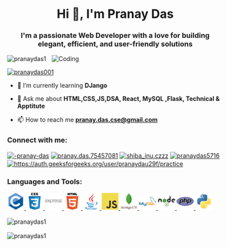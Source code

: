 <h1 align="center">Hi 👋, I'm Pranay Das</h1>
<h3 align="center">I'm a passionate Web Developer with a love for building elegant, efficient, and user-friendly solutions</h3>
<img align="right" alt="Coding" width="400" src="https://camo.githubusercontent.com/41ef7ead19101aaae838f8393209851d4973f70e928863990fc0a46fc1321d8a/68747470733a2f2f7777772e766b72656174652e696e2f73746f726167652f73657276696365735f696d6167652f323031392d31302d30322d31372d35352d35342d356439346534616138303962332d7765622d646576656c6f706d656e742e676966">



<p align="left"> <img src="https://komarev.com/ghpvc/?username=pranaydas1&label=Profile%20views&color=0e75b6&style=flat" alt="pranaydas1" /> </p>

<p align="left"> <a href="https://twitter.com/pranaydas001" target="blank"><img src="https://img.shields.io/twitter/follow/pranaydas001?logo=twitter&style=for-the-badge" alt="pranaydas001" /></a> </p>

- 🌱 I’m currently learning **DJango**

- 💬 Ask me about **HTML,CSS,JS,DSA, React, MySQL ,Flask, Technical & Apptitute**

- 📫 How to reach me **pranay.das.cse@gmail.com**

<h3 align="left">Connect with me:</h3>
<p align="left">

<a href="https://linkedin.com/in/-pranay-das" target="blank"><img align="center" src="https://raw.githubusercontent.com/rahuldkjain/github-profile-readme-generator/master/src/images/icons/Social/linked-in-alt.svg" alt="-pranay-das" height="30" width="40" /></a>
<a href="https://fb.com/pranay.das.75457081" target="blank"><img align="center" src="https://raw.githubusercontent.com/rahuldkjain/github-profile-readme-generator/master/src/images/icons/Social/facebook.svg" alt="pranay.das.75457081" height="30" width="40" /></a>
<a href="https://instagram.com/shiba_inu.czzz" target="blank"><img align="center" src="https://raw.githubusercontent.com/rahuldkjain/github-profile-readme-generator/master/src/images/icons/Social/instagram.svg" alt="shiba_inu.czzz" height="30" width="40" /></a>
<a href="https://www.youtube.com/c/pranaydas5716" target="blank"><img align="center" src="https://raw.githubusercontent.com/rahuldkjain/github-profile-readme-generator/master/src/images/icons/Social/youtube.svg" alt="pranaydas5716" height="30" width="40" /></a>
<a href="https://auth.geeksforgeeks.org/user/https://auth.geeksforgeeks.org/user/pranaydau29f/practice" target="blank"><img align="center" src="https://raw.githubusercontent.com/rahuldkjain/github-profile-readme-generator/master/src/images/icons/Social/geeks-for-geeks.svg" alt="https://auth.geeksforgeeks.org/user/pranaydau29f/practice" height="30" width="40" /></a>
</p>

<h3 align="left">Languages and Tools:</h3>
<p align="left"> <a href="https://www.cprogramming.com/" target="_blank" rel="noreferrer"> <img src="https://raw.githubusercontent.com/devicons/devicon/master/icons/c/c-original.svg" alt="c" width="40" height="40"/> </a> <a href="https://www.w3schools.com/css/" target="_blank" rel="noreferrer"> <img src="https://raw.githubusercontent.com/devicons/devicon/master/icons/css3/css3-original-wordmark.svg" alt="css3" width="40" height="40"/> </a> <a href="https://expressjs.com" target="_blank" rel="noreferrer"> <img src="https://raw.githubusercontent.com/devicons/devicon/master/icons/express/express-original-wordmark.svg" alt="express" width="40" height="40"/> </a> <a href="https://www.w3.org/html/" target="_blank" rel="noreferrer"> <img src="https://raw.githubusercontent.com/devicons/devicon/master/icons/html5/html5-original-wordmark.svg" alt="html5" width="40" height="40"/> </a> <a href="https://www.java.com" target="_blank" rel="noreferrer"> <img src="https://raw.githubusercontent.com/devicons/devicon/master/icons/java/java-original.svg" alt="java" width="40" height="40"/> </a> <a href="https://developer.mozilla.org/en-US/docs/Web/JavaScript" target="_blank" rel="noreferrer"> <img src="https://raw.githubusercontent.com/devicons/devicon/master/icons/javascript/javascript-original.svg" alt="javascript" width="40" height="40"/> </a> <a href="https://www.mongodb.com/" target="_blank" rel="noreferrer"> <img src="https://raw.githubusercontent.com/devicons/devicon/master/icons/mongodb/mongodb-original-wordmark.svg" alt="mongodb" width="40" height="40"/> </a> <a href="https://www.mysql.com/" target="_blank" rel="noreferrer"> <img src="https://raw.githubusercontent.com/devicons/devicon/master/icons/mysql/mysql-original-wordmark.svg" alt="mysql" width="40" height="40"/> </a> <a href="https://nodejs.org" target="_blank" rel="noreferrer"> <img src="https://raw.githubusercontent.com/devicons/devicon/master/icons/nodejs/nodejs-original-wordmark.svg" alt="nodejs" width="40" height="40"/> </a> <a href="https://www.php.net" target="_blank" rel="noreferrer"> <img src="https://raw.githubusercontent.com/devicons/devicon/master/icons/php/php-original.svg" alt="php" width="40" height="40"/> </a> <a href="https://www.python.org" target="_blank" rel="noreferrer"> <img src="https://raw.githubusercontent.com/devicons/devicon/master/icons/python/python-original.svg" alt="python" width="40" height="40"/> </a> </p>

<p><img align="center" src="https://github-readme-stats.vercel.app/api/top-langs?username=pranaydas1&show_icons=true&locale=en&layout=compact" alt="pranaydas1" /></p>

<p><img align="center" src="https://github-readme-streak-stats.herokuapp.com/?user=pranaydas1&" alt="pranaydas1" /></p>

